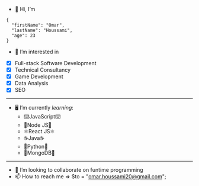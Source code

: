 - 👋 Hi, I’m 
```
{
  "firstName": "Omar",
  "lastName": "Houssami",
  "age": 23
}
```
- 👀 I’m interested in
- [x] Full-stack Software Development
- [x] Technical Consultancy 
- [x] Game Development 
- [x] Data Analysis
- [x] SEO
---
- 🖥️ I’m currently *learning*:
  - ⌨️JavaScript⌨️
  - 💠Node JS💠
  - ⚛️React JS⚛️
  - ☕️Java☕️
  - 🐍Python🐍
  - 🍃MongoDB🍃
 ---
- 💞️ I’m looking to collaborate on funtime programming
- 📫 How to reach me => $to = "omar.houssami20@gmail.com";


